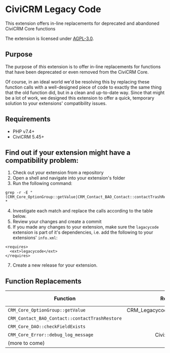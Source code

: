 # CiviCRM Legacy Code

This extension offers in-line replacements for deprecated and abandoned CiviCRM Core functions

The extension is licensed under [AGPL-3.0](LICENSE.txt).

## Purpose

The purpose of *this* extension is to offer in-line replacements for functions
that have been deprecated or even removed from the CiviCRM Core.

Of course, in an ideal world we'd be resolving this by replacing these function
calls with a well-designed piece of code to exactly the same thing that the old
function did, but in a clean and up-to-date way. Since that might be a lot of work,
we designed this extension to offer a quick, temporary solution to your
extensions' compatibility issues.

## Requirements

* PHP v7.4+
* CiviCRM 5.45+

## Find out if your extension might have a compatibility problem:

1. Check out your extension from a repository
2. Open a shell and navigate into your extension's folder
3. Run the following command:
```
grep -r -E "(CRM_Core_OptionGroup::getValue|CRM_Contact_BAO_Contact::contactTrashRestore|CRM_Contact_BAO_Contact::getPhoneDetails|CRM_Core_DAO::checkFieldExists|CRM_Core_DAO::createTempTableName|CRM_Core_OptionGroup::getLabel|_civicrm_api3_field_names|CRM_Core_BAO_Location::deleteLocationBlocks|_ipn_process_transaction|CRM_Core_Error::debug_log_message)" *
```
4. Investigate each match and replace the calls according to the table below.
5. Review your changes and create a commit
6. If you made any changes to your extension, make sure the ``lagacycode`` extension
is part of it's dependencies, i.e. add the following to your extensions' ``info.xml``:
```
<requires>
  <ext>legacycode</ext>
</requires>
```
7. Create a new release for your extension.

## Function Replacements

| Function                                         |             Replacement              | Deprecated Since | Dropped Since |
|--------------------------------------------------|:------------------------------------:|-----------------:|---------------|
| ``CRM_Core_OptionGroup::getValue``               | CRM_Legacycode_OptionGroup::getValue |                ? | 5.60          |
| ``CRM_Contact_BAO_Contact::contactTrashRestore`` |                 todo                 |                ? | 5.60          |
| ``CRM_Core_DAO::checkFieldExists``               |                 todo                 |                ? | 5.60          |
| ``CRM_Core_Error::debug_log_message``            |         Civi::log()->debug           |                ? | not yet       |
| (more to come)                                   |                 todo                 |                  |               |

